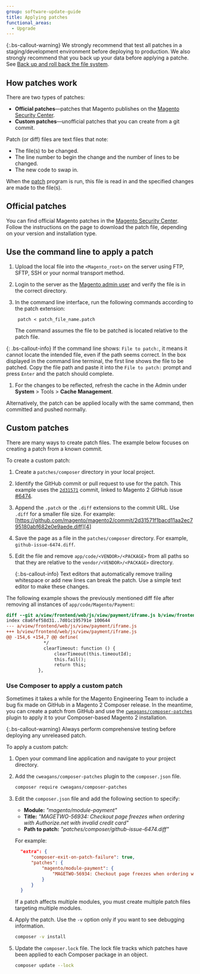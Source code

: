 ```yaml
---
group: software-update-guide
title: Applying patches
functional_areas:
  - Upgrade
---
```


{:.bs-callout-warning}
We strongly recommend that test all patches in a staging/development environment before deploying to production. We also strongly recommend that you back up your data before applying a patche. See [Back up and roll back the file system][].

## How patches work

There are two types of patches:

- **Official patches**—patches that Magento publishes on the [Magento Security Center][].
- **Custom patches**—unofficial patches that you can create from a git commit.

Patch (or diff) files are text files that note:

* The file(s) to be changed.
* The line number to begin the change and the number of lines to be changed.
* The new code to swap in.

When the [patch][] program is run, this file is read in and the specified changes are made to the file(s).

## Official patches

You can find official Magento patches in the [Magento Security Center][]. Follow the instructions on the page to download the patch file, depending on your version and installation type.

## Use the command line to apply a patch

1. Upload the local file into the `<Magento_root>` on the server using FTP, SFTP, SSH or your normal transport method.  
1. Login to the server as the [Magento admin user][] and verify the file is in the correct directory.
1. In the command line interface, run the following commands according to the patch extension:

        patch < patch_file_name.patch

   The command assumes the file to be patched is located relative to the patch file.

{: .bs-callout-info}
If the command line shows: `File to patch:`, it means it cannot locate the intended file, even if the path seems correct.
In the box displayed in the command line terminal, the first line shows the file to be patched.
Copy the file path and paste it into the `File to patch:` prompt and press `Enter` and the patch should complete.

1. For the changes to be reflected, refresh the cache in the Admin under **System** > Tools > **Cache Management**.

Alternatively, the patch can be applied locally with the same command, then committed and pushed normally.

## Custom patches

There are many ways to create patch files. The example below focuses on creating a patch from a known commit.

To create a custom patch:

1. Create a `patches/composer` directory in your local project.
1. Identify the GitHub commit or pull request to use for the patch. This example uses the [`2d31571`][2] commit, linked to Magento 2 GitHub issue [#6474][3].
1. Append the `.patch` or the `.diff` extensions to the commit URL. Use `.diff` for a smaller file size. For example: [https://github.com/magento/magento2/commit/2d31571f1bacd11aa2ec795180abf682e0e9aede.diff][4]
1. Save the page as a file in the `patches/composer` directory. For example, `github-issue-6474.diff`.
1. Edit the file and remove `app/code/<VENDOR>/<PACKAGE>` from all paths so that they are relative to the `vendor/<VENDOR>/<PACKAGE>` directory.

   {:.bs-callout-info}
   Text editors that automatically remove trailing whitespace or add new lines can break the patch. Use a simple text editor to make these changes.

The following example shows the previously mentioned diff file after removing all instances of `app/code/Magento/Payment`:

```diff
diff --git a/view/frontend/web/js/view/payment/iframe.js b/view/frontend/web/js/view/payment/iframe.js
index c8a6fef58d31..7d01c195791e 100644
--- a/view/frontend/web/js/view/payment/iframe.js
+++ b/view/frontend/web/js/view/payment/iframe.js
@@ -154,6 +154,7 @@ define(
              */
              clearTimeout: function () {
                  clearTimeout(this.timeoutId);
                  this.fail();
                  return this;
            },
```

### Use Composer to apply a custom patch

Sometimes it takes a while for the Magento Engineering Team to include a bug fix made on GitHub in a Magento 2 Composer release. In the meantime, you can create a patch from GitHub and use the [`cweagans/composer-patches`][1] plugin to apply it to your Composer-based Magento 2 installation.

{:.bs-callout-warning}
Always perform comprehensive testing before deploying any unreleased patch.

To apply a custom patch:

1. Open your command line application and navigate to your project directory.
1. Add the `cweagans/composer-patches` plugin to the `composer.json` file.

   ```bash
   composer require cweagans/composer-patches
   ```

1. Edit the `composer.json` file and add the following section to specify:
    - **Module:** *\"magento/module-payment\"*
    - **Title:** *\"MAGETWO-56934: Checkout page freezes when ordering with Authorize.net with invalid credit card\"*
    - **Path to patch:** *\"patches/composer/github-issue-6474.diff\"*

   For example:

   ```json
     "extra": {
         "composer-exit-on-patch-failure": true,
         "patches": {
             "magento/module-payment": {
                 "MAGETWO-56934: Checkout page freezes when ordering with Authorize.net with invalid credit card": "patches/composer/github-issue-6474.diff"
             }
         }
     }
   ```

    If a patch affects multiple modules, you must create multiple patch files targeting multiple modules.

1. Apply the patch. Use the `-v` option only if you want to see debugging information.

   ```bash
   composer -v install
   ```

1. Update the `composer.lock` file. The lock file tracks which patches have been applied to each Composer package in an object.

   ```bash
   composer update --lock
   ```

<!-- Link Definitions -->

[Magento Security Center]:https://magento.com/security/patches
[-p1 instead of -p0]:http://man7.org/linux/man-pages/man1/patch.1.html
[Back up and roll back the file system]:https://devdocs.magento.com/guides/v2.3/install-gde/install/cli/install-cli-backup.html
[patch]:https://en.wikipedia.org/wiki/Patch_(Unix)
[Magento Help Center]:https://support.magento.com/hc/en-us/articles/360005484154-Create-a-patch-for-a-Magento-2-Composer-installation-from-a-GitHub-commit
[Magento Admin user]:https://devdocs.magento.com/guides/v2.3/config-guide/cli/config-cli.html#config-install-cli-first
[1]: https://github.com/cweagans/composer-patches/
[2]: https://github.com/magento/magento2/commit/2d31571f1bacd11aa2ec795180abf682e0e9aede
[3]: https://github.com/magento/magento2/issues/6474
[4]: https://github.com/magento/magento2/commit/2d31571f1bacd11aa2ec795180abf682e0e9aede.diff